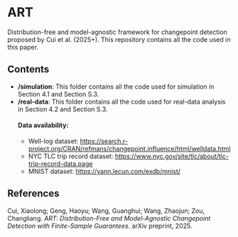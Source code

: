 # ART  
Distribution-free and model-agnostic framework for changepoint detection proposed by Cui et al. (2025+). This repository contains all the code used in this paper.

## Contents

- **/simulation**: This folder contains all the code used for simulation in Section 4.1 and Section S.3.
- **/real-data**: This folder contains all the code used for real-data analysis in Section 4.2 and Section S.3.
  #### Data availability:
  - Well-log dataset: https://search.r-project.org/CRAN/refmans/changepoint.influence/html/welldata.html
  - NYC TLC trip record dataset: https://www.nyc.gov/site/tlc/about/tlc-trip-record-data.page
  - MNIST dataset: https://yann.lecun.com/exdb/mnist/
  
## References

Cui, Xiaolong; Geng, Haoyu; Wang, Guanghui; Wang, Zhaojun; Zou, Changliang. *ART: Distribution-Free and Model-Agnostic Changepoint Detection with Finite-Sample Guarantees*. arXiv preprint, 2025.
